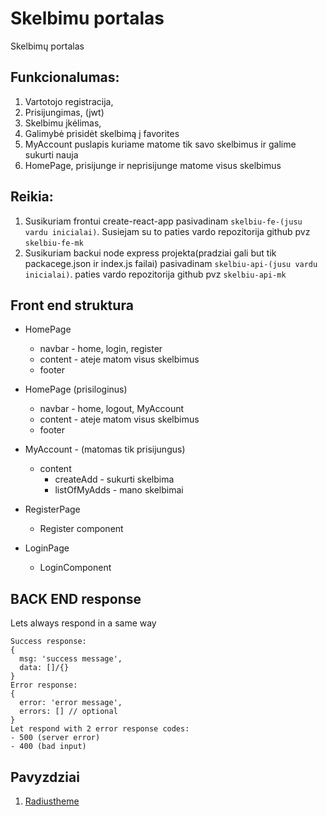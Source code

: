 # Skelbimu portalas

Skelbimų portalas

## Funkcionalumas:

1. Vartotojo registracija,
2. Prisijungimas, (jwt)
3. Skelbimu įkėlimas,
4. Galimybė prisidėt skelbimą į favorites
5. MyAccount puslapis kuriame matome tik savo skelbimus ir galime sukurti nauja
6. HomePage, prisijunge ir neprisijunge matome visus skelbimus

<!-- ## Eiga (nebutinai tokia tvarka) -->

## Reikia:

1. Susikuriam frontui create-react-app pasivadinam `skelbiu-fe-(jusu vardu inicialai)`. Susiejam su to paties vardo repozitorija github
   pvz `skelbiu-fe-mk`
2. Susikuriam backui node express projekta(pradziai gali but tik packacege.json ir index.js failai) pasivadinam `skelbiu-api-(jusu vardu inicialai)`. paties vardo repozitorija github
   pvz `skelbiu-api-mk`

## Front end struktura

- HomePage

  - navbar - home, login, register
  - content - ateje matom visus skelbimus
  - footer

- HomePage (prisiloginus)

  - navbar - home, logout, MyAccount
  - content - ateje matom visus skelbimus
  - footer

- MyAccount - (matomas tik prisijungus)

  - content
    - createAdd - sukurti skelbima
    - listOfMyAdds - mano skelbimai

- RegisterPage

  - Register component

- LoginPage

  - LoginComponent

## BACK END response

Lets always respond in a same way

```
Success response:
{
  msg: 'success message',
  data: []/{}
}
Error response:
{
  error: 'error message',
  errors: [] // optional
}
Let respond with 2 error response codes:
- 500 (server error)
- 400 (bad input)
```

## Pavyzdziai

1. [Radiustheme](https://www.radiustheme.com/demo/wordpress/themes/classilist/)
